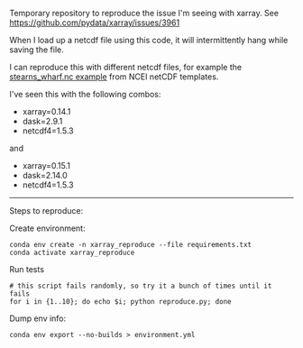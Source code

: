 Temporary repository to reproduce the issue I'm seeing with xarray. See https://github.com/pydata/xarray/issues/3961

When I load up a netcdf file using this code, it will intermittently hang while saving the file.

I can reproduce this with different netcdf files, for example the [stearns_wharf.nc example](https://data.nodc.noaa.gov/thredds/catalog/ioos/sccoos/stearns_wharf/catalog.html?dataset=ioos/sccoos/stearns_wharf/stearns_wharf-2013.nc) from NCEI netCDF templates.

I've seen this with the following combos:

* xarray=0.14.1
* dask=2.9.1
* netcdf4=1.5.3

and 

* xarray=0.15.1
* dask=2.14.0
* netcdf4=1.5.3


---


Steps to reproduce:

Create environment:

```
conda env create -n xarray_reproduce --file requirements.txt 
conda activate xarray_reproduce
```

Run tests
```
# this script fails randomly, so try it a bunch of times until it fails
for i in {1..10}; do echo $i; python reproduce.py; done
```

Dump env info:
```
conda env export --no-builds > environment.yml
```
